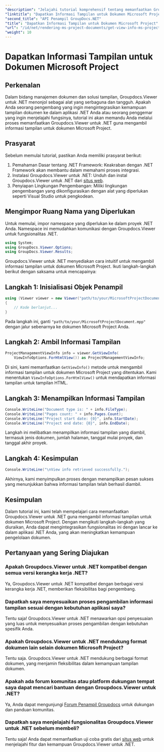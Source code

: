 ```yaml
---
"description": "Jelajahi tutorial komprehensif tentang memanfaatkan Groupdocs.Viewer untuk .NET guna mengambil informasi tampilan untuk dokumen Microsoft Project dengan mudah."
"linktitle": "Dapatkan Informasi Tampilan untuk Dokumen Microsoft Project"
"second_title": "API Penampil GroupDocs.NET"
"title": "Dapatkan Informasi Tampilan untuk Dokumen Microsoft Project"
"url": "/id/net/rendering-ms-project-documents/get-view-info-ms-project/"
"weight": 10
---
```


# Dapatkan Informasi Tampilan untuk Dokumen Microsoft Project

## Perkenalan
Dalam bidang manajemen dokumen dan solusi tampilan, Groupdocs.Viewer untuk .NET menonjol sebagai alat yang serbaguna dan tangguh. Apakah Anda seorang pengembang yang ingin mengintegrasikan kemampuan tampilan dokumen ke dalam aplikasi .NET Anda atau seorang penggemar yang ingin menjelajahi fungsinya, tutorial ini akan memandu Anda melalui proses memanfaatkan Groupdocs.Viewer untuk .NET guna mengambil informasi tampilan untuk dokumen Microsoft Project.
## Prasyarat
Sebelum memulai tutorial, pastikan Anda memiliki prasyarat berikut:
1. Pemahaman Dasar tentang .NET Framework: Keakraban dengan .NET Framework akan membantu dalam memahami proses integrasi.
2. Instalasi Groupdocs.Viewer untuk .NET: Unduh dan instal Groupdocs.Viewer untuk .NET dari [situs web](https://releases.groupdocs.com/viewer/net/).
3. Penyiapan Lingkungan Pengembangan: Miliki lingkungan pengembangan yang dikonfigurasikan dengan alat yang diperlukan seperti Visual Studio untuk pengkodean.

## Mengimpor Ruang Nama yang Diperlukan
Untuk memulai, impor namespace yang diperlukan ke dalam proyek .NET Anda. Namespace ini memudahkan komunikasi dengan Groupdocs.Viewer untuk fungsionalitas .NET.

```csharp
using System;
using GroupDocs.Viewer.Options;
using GroupDocs.Viewer.Results;
```

Groupdocs.Viewer untuk .NET menyediakan cara intuitif untuk mengambil informasi tampilan untuk dokumen Microsoft Project. Ikuti langkah-langkah berikut dengan saksama untuk mencapainya:
## Langkah 1: Inisialisasi Objek Penampil
```csharp
using (Viewer viewer = new Viewer("path/to/your/MicrosoftProjectDocument.mpp"))
{
    // Kode berlanjut...
}
```
Pada langkah ini, ganti `"path/to/your/MicrosoftProjectDocument.mpp"` dengan jalur sebenarnya ke dokumen Microsoft Project Anda.
## Langkah 2: Ambil Informasi Tampilan
```csharp
ProjectManagementViewInfo info = viewer.GetViewInfo(
    ViewInfoOptions.ForHtmlView()) as ProjectManagementViewInfo;
```
Di sini, kami memanfaatkan `GetViewInfo()` metode untuk mengambil informasi tampilan untuk dokumen Microsoft Project yang ditentukan. Kami menentukan `ViewInfoOptions.ForHtmlView()` untuk mendapatkan informasi tampilan untuk tampilan HTML.
## Langkah 3: Menampilkan Informasi Tampilan
```csharp
Console.WriteLine("Document type is: " + info.FileType);
Console.WriteLine("Pages count: " + info.Pages.Count);
Console.WriteLine("Project start date: {0}", info.StartDate);
Console.WriteLine("Project end date: {0}", info.EndDate);
```
Langkah ini melibatkan menampilkan informasi tampilan yang diambil, termasuk jenis dokumen, jumlah halaman, tanggal mulai proyek, dan tanggal akhir proyek.
## Langkah 4: Kesimpulan
```csharp
Console.WriteLine("\nView info retrieved successfully.");
```
Akhirnya, kami menyimpulkan proses dengan menampilkan pesan sukses yang menunjukkan bahwa informasi tampilan telah berhasil diambil.

## Kesimpulan
Dalam tutorial ini, kami telah mempelajari cara memanfaatkan Groupdocs.Viewer untuk .NET guna mengambil informasi tampilan untuk dokumen Microsoft Project. Dengan mengikuti langkah-langkah yang diuraikan, Anda dapat mengintegrasikan fungsionalitas ini dengan lancar ke dalam aplikasi .NET Anda, yang akan meningkatkan kemampuan pengelolaan dokumen.
## Pertanyaan yang Sering Diajukan

### Apakah Groupdocs.Viewer untuk .NET kompatibel dengan semua versi kerangka kerja .NET?

Ya, Groupdocs.Viewer untuk .NET kompatibel dengan berbagai versi kerangka kerja .NET, memberikan fleksibilitas bagi pengembang.

### Dapatkah saya menyesuaikan proses pengambilan informasi tampilan sesuai dengan kebutuhan aplikasi saya?

Tentu saja! Groupdocs.Viewer untuk .NET menawarkan opsi penyesuaian yang luas untuk menyesuaikan proses pengambilan dengan kebutuhan spesifik Anda.

### Apakah Groupdocs.Viewer untuk .NET mendukung format dokumen lain selain dokumen Microsoft Project?

Tentu saja. Groupdocs.Viewer untuk .NET mendukung berbagai format dokumen, yang menjamin fleksibilitas dalam kemampuan tampilan dokumen.

### Apakah ada forum komunitas atau platform dukungan tempat saya dapat mencari bantuan dengan Groupdocs.Viewer untuk .NET?

Ya, Anda dapat mengunjungi [Forum Penampil Groupdocs](https://forum.groupdocs.com/c/viewer/9) untuk dukungan dan panduan komunitas.

### Dapatkah saya menjelajahi fungsionalitas Groupdocs.Viewer untuk .NET sebelum membeli?

Tentu saja! Anda dapat memanfaatkan uji coba gratis dari [situs web](https://releases.groupdocs.com/) untuk menjelajahi fitur dan kemampuan Groupdocs.Viewer untuk .NET.